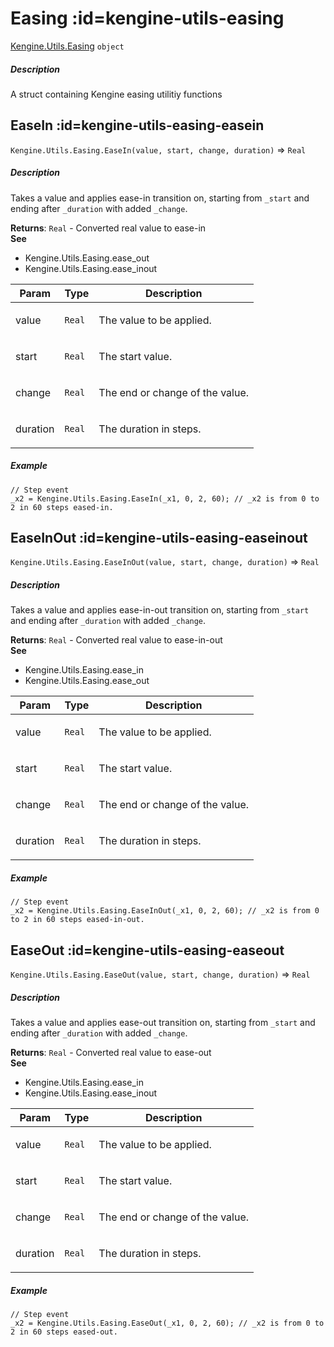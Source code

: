 # Easing  :id=kengine-utils-easing

[Kengine.Utils.Easing](Kengine.Utils.Easing) <code>object</code>
<!-- tabs:start -->


##### **Description**

A struct containing Kengine easing utilitiy functions


<!-- tabs:end -->

## EaseIn  :id=kengine-utils-easing-easein

`Kengine.Utils.Easing.EaseIn(value, start, change, duration)` ⇒ <code>Real</code>
<!-- tabs:start -->


##### **Description**

Takes a value and applies ease-in transition on, starting from <code>_start</code> and ending after <code>_duration</code> with added <code>_change</code>.


**Returns**: <code>Real</code> - Converted real value to ease-in  
**See**

- Kengine.Utils.Easing.ease_out
- Kengine.Utils.Easing.ease_inout


| Param | Type | Description |
| --- | --- | --- |
| value | <code>Real</code> | <p>The value to be applied.</p> |
| start | <code>Real</code> | <p>The start value.</p> |
| change | <code>Real</code> | <p>The end or change of the value.</p> |
| duration | <code>Real</code> | <p>The duration in steps.</p> |


##### **Example**

```gml
// Step event_x2 = Kengine.Utils.Easing.EaseIn(_x1, 0, 2, 60); // _x2 is from 0 to 2 in 60 steps eased-in.
```
<!-- tabs:end -->

## EaseInOut  :id=kengine-utils-easing-easeinout

`Kengine.Utils.Easing.EaseInOut(value, start, change, duration)` ⇒ <code>Real</code>
<!-- tabs:start -->


##### **Description**

Takes a value and applies ease-in-out transition on, starting from <code>_start</code> and ending after <code>_duration</code> with added <code>_change</code>.


**Returns**: <code>Real</code> - Converted real value to ease-in-out  
**See**

- Kengine.Utils.Easing.ease_in
- Kengine.Utils.Easing.ease_out


| Param | Type | Description |
| --- | --- | --- |
| value | <code>Real</code> | <p>The value to be applied.</p> |
| start | <code>Real</code> | <p>The start value.</p> |
| change | <code>Real</code> | <p>The end or change of the value.</p> |
| duration | <code>Real</code> | <p>The duration in steps.</p> |


##### **Example**

```gml
// Step event_x2 = Kengine.Utils.Easing.EaseInOut(_x1, 0, 2, 60); // _x2 is from 0 to 2 in 60 steps eased-in-out.
```
<!-- tabs:end -->

## EaseOut  :id=kengine-utils-easing-easeout

`Kengine.Utils.Easing.EaseOut(value, start, change, duration)` ⇒ <code>Real</code>
<!-- tabs:start -->


##### **Description**

Takes a value and applies ease-out transition on, starting from <code>_start</code> and ending after <code>_duration</code> with added <code>_change</code>.


**Returns**: <code>Real</code> - Converted real value to ease-out  
**See**

- Kengine.Utils.Easing.ease_in
- Kengine.Utils.Easing.ease_inout


| Param | Type | Description |
| --- | --- | --- |
| value | <code>Real</code> | <p>The value to be applied.</p> |
| start | <code>Real</code> | <p>The start value.</p> |
| change | <code>Real</code> | <p>The end or change of the value.</p> |
| duration | <code>Real</code> | <p>The duration in steps.</p> |


##### **Example**

```gml
// Step event_x2 = Kengine.Utils.Easing.EaseOut(_x1, 0, 2, 60); // _x2 is from 0 to 2 in 60 steps eased-out.
```
<!-- tabs:end -->

